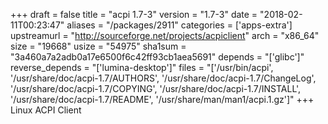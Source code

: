+++
draft = false
title = "acpi 1.7-3"
version = "1.7-3"
date = "2018-02-11T00:23:47"
aliases = "/packages/2911"
categories = ['apps-extra']
upstreamurl = "http://sourceforge.net/projects/acpiclient"
arch = "x86_64"
size = "19668"
usize = "54975"
sha1sum = "3a460a7a2adb0a17e6500f6c42ff93cb1aea5691"
depends = "['glibc']"
reverse_depends = "['lumina-desktop']"
files = "['/usr/bin/acpi', '/usr/share/doc/acpi-1.7/AUTHORS', '/usr/share/doc/acpi-1.7/ChangeLog', '/usr/share/doc/acpi-1.7/COPYING', '/usr/share/doc/acpi-1.7/INSTALL', '/usr/share/doc/acpi-1.7/README', '/usr/share/man/man1/acpi.1.gz']"
+++
Linux ACPI Client